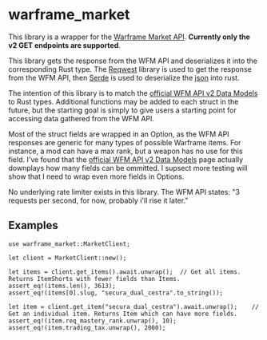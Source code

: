 # warframe_market

This library is a wrapper for the [Warframe Market API](https://42bytes.notion.site/WFM-Api-v2-Documentation-5d987e4aa2f74b55a80db1a09932459d). **Currently only the v2 GET endpoints are supported**.

This library gets the response from the WFM API and deserializes it into the corresponding Rust type. The [Reqwest](https://crates.io/crates/reqwest) library is used to get the response from the WFM API, then [Serde](https://crates.io/crates/serde) is used to deserialize the [json](https://crates.io/crates/serde_json) into rust.

The intention of this library is to match the [official WFM API v2 Data Models](https://42bytes.notion.site/Data-Models-65e9ab01868c4dcca6ba499e68a04ac9#209845f8a3f24b6cad8597b667dca3dc) to Rust types. Additional functions may be added to each struct in the future, but the starting goal is simply to give users a starting point for accessing data gathered from the WFM API.

Most of the struct fields are wrapped in an Option, as the WFM API responses are generic for many types of possible Warframe items. For instance, a mod can have a max rank, but a weapon has no use for this field. I've found that the [official WFM API v2 Data Models](https://42bytes.notion.site/Data-Models-65e9ab01868c4dcca6ba499e68a04ac9#209845f8a3f24b6cad8597b667dca3dc) page actually downplays how many fields can be ommitted. I supsect more testing will show that I need to wrap even more fields in Options.

No underlying rate limiter exists in this library. The WFM API states: "3 requests per second, for now, probably i'll rise it later."

## Examples
```
use warframe_market::MarketClient;

let client = MarketClient::new();

let items = client.get_items().await.unwrap();  // Get all items. Returns ItemShorts with fewer fields than Items.
assert_eq!(items.len(), 3613);
assert_eq!(items[0].slug, "secura_dual_cestra".to_string());

let item = client.get_item("secura_dual_cestra").await.unwrap();    // Get an individual item. Returns Item which can have more fields.
assert_eq!(item.req_mastery_rank.unwrap(), 10);
assert_eq!(item.trading_tax.unwrap(), 2000);
```

